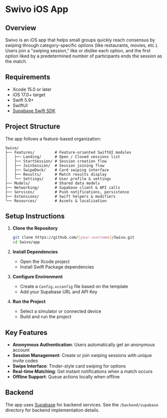 # Swivo iOS App

## Overview

Swivo is an iOS app that helps small groups quickly reach consensus by swiping through category-specific options (like restaurants, movies, etc.). Users join a "swiping session," like or dislike each option, and the first option liked by a predetermined number of participants ends the session as the match.

## Requirements

- Xcode 15.0 or later
- iOS 17.0+ target
- Swift 5.9+
- SwiftUI
- [Supabase Swift SDK](https://github.com/supabase-community/supabase-swift)

## Project Structure

The app follows a feature-based organization:

```
Swivo/
├── Features/         # Feature-oriented SwiftUI modules
│   ├── Landing/      # Open / Closed sessions list
│   ├── StartSession/ # Session creation flow
│   ├── JoinSession/  # Session joining flow
│   ├── SwipeDeck/    # Card swiping interface
│   ├── Results/      # Match results display
│   └── Settings/     # User profile & settings
├── Models/           # Shared data models
├── Networking/       # Supabase client & API calls
├── Services/         # Push notifications, persistence
├── Extensions/       # Swift helpers & modifiers
└── Resources/        # Assets & localization
```

## Setup Instructions

1. **Clone the Repository**
   ```bash
   git clone https://github.com/[your-username]/Swivo.git
   cd Swivo/app
   ```

2. **Install Dependencies**
   - Open the Xcode project
   - Install Swift Package dependencies

3. **Configure Environment**
   - Create a `Config.xcconfig` file based on the template
   - Add your Supabase URL and API Key

4. **Run the Project**
   - Select a simulator or connected device
   - Build and run the project

## Key Features

- **Anonymous Authentication**: Users automatically get an anonymous account
- **Session Management**: Create or join swiping sessions with unique invite codes
- **Swipe Interface**: Tinder-style card swiping for options
- **Real-time Matching**: Get instant notifications when a match occurs
- **Offline Support**: Queue actions locally when offline

## Backend

The app uses [Supabase](https://supabase.com/) for backend services. See the `/backend/supabase` directory for backend implementation details.
